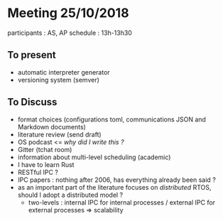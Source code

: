 # Meeting 25/10/2018

participants : AS, AP
schedule : 13h-13h30

## To present

- automatic interpreter generator
- versioning system (semver)

## To Discuss

* format choices (configurations toml, communications JSON and Markdown documents)
* literature review (send draft)
* OS podcast <= *why did I write this ?*
* Gitter (tchat room)
* information about multi-level scheduling (academic)
* I have to learn Rust
* RESTful IPC ?
* IPC papers : nothing after 2006, has everything already been said ?
* as an important part of the literature focuses on *distributed* RTOS, should I adopt a distributed model ?
  * two-levels : internal IPC for internal processes / external IPC for external processes => scalability